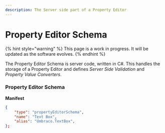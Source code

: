 ```yaml
---
description: The Server side part of a Property Editor
---
```


# Property Editor Schema

{% hint style="warning" %}
This page is a work in progress. It will be updated as the software evolves.
{% endhint %}

The Property Editor Schema is server code, written in C#. This handles the storage of a Property Editor and defines _Server Side Validation_ and _Property Value Converters_.

### Property Editor Schema

**Manifest**

```json
{
	"type": "propertyEditorSchema",
	"name": "Text Box",
	"alias": "Umbraco.TextBox",
};
```
